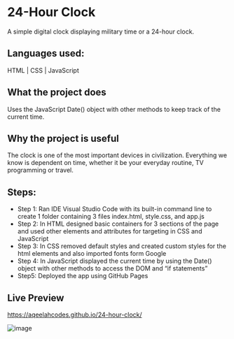 # 24-Hour Clock
A simple digital clock displaying military time or a 24-hour clock.

## Languages used: 
HTML | CSS | JavaScript

## What the project does
Uses the JavaScript Date() object with other methods to keep track of the current time.

## Why the project is useful
The clock is one of the most important devices in civilization. 
Everything we know is dependent on time, whether it be your everyday routine, TV programming or travel.

## Steps:
- Step 1: Ran IDE Visual Studio Code with its built-in command line to create 1 folder containing 3 files index.html, style.css, and app.js   
- Step 2: In HTML designed basic containers for 3 sections of the page and used other elements and attributes for targeting in CSS and JavaScript 
- Step 3: In CSS removed default styles and created custom styles for the html elements and also imported fonts form Google 
- Step 4: In JavaScript displayed the current time by using the Date() object with other methods to access the DOM and “if  statements”   
- Step5: Deployed the app using GitHub Pages   

## Live Preview
https://aqeelahcodes.github.io/24-hour-clock/

![image](https://user-images.githubusercontent.com/70718104/159174989-beea95e7-2c94-4150-bb50-2992b5fac165.png)
